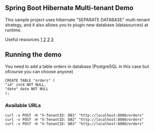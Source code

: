 Spring Boot Hibernate Multi-tenant Demo
---------------------------------------
This sample project uses hibernate "SEPARATE DATABASE" multi-tenant strategy, and it also allows you to plugin new database (datasources) at runtime.

Useful resources 
[1](http://tech.asimio.net/2017/01/17/Multitenant-applications-using-Spring-Boot-JPA-Hibernate-and-Postgres.html)
[2](https://fizzylogic.nl/2016/01/24/make-your-spring-boot-application-multi-tenant-aware-in-2-steps)
[3](http://stuartingram.com/2016/10/02/spring-boot-schema-based-multi-tenancy/)
[3](http://anakiou.blogspot.ch/2015/08/multi-tenant-application-with-spring.html)

## Running the demo
You need to add a table orders in database (PostgreSQL in this case but ofcourse you can choose anyone)

```
CREATE TABLE "orders" (
"id" int4 NOT NULL,
"date" date NOT NULL
);
```

### Available URLs

```
curl -v POST -H "X-TenantID: DB1" "http://localhost:8080/orders"
curl -v POST -H "X-TenantID: DB2" "http://localhost:8080/orders"
curl -v POST -H "X-TenantID: DB3" "http://localhost:8080/orders"
```
